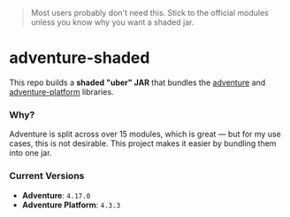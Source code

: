 > Most users probably don't need this.
> Stick to the official modules unless you know why you want a shaded jar.

# adventure-shaded

This repo builds a **shaded "uber" JAR** that bundles
the [adventure][adventure]
and [adventure-platform][adventure-platform] libraries.

### Why?

Adventure is split across over 15 modules, which is great — but for my use cases,
this is not desirable.
This project makes it easier by bundling them into one jar.

### Current Versions

* **Adventure**: `4.17.0`
* **Adventure Platform**: `4.3.3`

[adventure]: https://github.com/KyoriPowered/adventure
[adventure-platform]: https://github.com/KyoriPowered/adventure-platform
